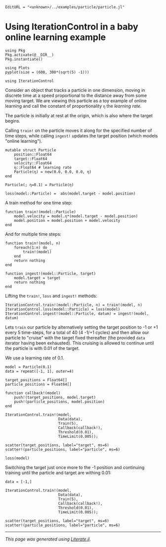 ```@meta
EditURL = "<unknown>/../examples/particle/particle.jl"
```

# Using IterationControl in a baby online learning example

```@example particle
using Pkg
Pkg.activate(@__DIR__)
Pkg.instantiate()

using Plots
pyplot(size = (600, 300*(sqrt(5) -1)))

using IterationControl
```

Consider an object that tracks a particle in one dimension, moving
in discrete time at a speed proportional to the distance away from
some moving target. We are viewing this particle as a toy example of
online learning and call the constant of proportionality `η` the
*learning rate*.

The particle is initially at rest at the origin, which is also where
the target begins.

Calling `train!` on the particle moves it along for the specified
number of time steps, while calling `ingest!` updates the target
position (which models "online learning").

```@example particle
mutable struct Particle
    position::Float64
    target::Float64
    velocity::Float64
    η::Float64 # learning rate
    Particle(η) = new(0.0, 0.0, 0.0, η)
end

Particle(; η=0.1) = Particle(η)

loss(model::Particle) =  abs(model.target - model.position)
```

A train method for one time step:

```@example particle
function train!(model::Particle)
    model.velocity = model.η*(model.target - model.position)
    model.position = model.position + model.velocity
end
```

And for multiple time steps:

```@example particle
function train!(model, n)
    foreach(1:n) do _
        train!(model)
    end
    return nothing
end

function ingest!(model::Particle, target)
    model.target = target
    return nothing
end
```

Lifting the `train!`, `loss` and `ingest!` methods:

```@example particle
IterationControl.train!(model::Particle, n) = train!(model, n)
IterationControl.loss(model::Particle) = loss(model)
IterationControl.ingest!(model::Particle, datum) = ingest!(model, datum)
```

Lets `train` our particle by alternatively setting the target
position to -1 or +1 every 5 time-steps, for a total of 40 (4 -1/+1
cycles) and then allow our particle to "cruise" with the target
fixed thereafter (the provided `data` iterator having
been exhausted). This cruising is allowed to continue until the
particle is with 0.01 of the target.

We use a learning rate of 0.1.

```@example particle
model = Particle(0.1)
data = repeat([-1, 1], outer=4)
```

```@example particle
target_positions = Float64[]
particle_positions = Float64[]

function callback!(model)
    push!(target_positions, model.target)
    push!(particle_positions, model.position)
end

IterationControl.train!(model,
                        Data(data),
                        Train(5),
                        Callback(callback!),
                        Threshold(0.01),
                        TimeLimit(0.005));

scatter(target_positions, label="target", ms=6)
scatter!(particle_positions, label="particle", ms=6)

loss(model)
```

Switching the target just once more to the -1 position and
continuing training until the particle and target are withing 0.01:

```@example particle
data = [-1,]

IterationControl.train!(model,
                        Data(data),
                        Train(5),
                        Callback(callback!),
                        Threshold(0.01),
                        TimeLimit(0.005));

scatter(target_positions, label="target", ms=6)
scatter!(particle_positions, label="particle", ms=6)
```

---

*This page was generated using [Literate.jl](https://github.com/fredrikekre/Literate.jl).*

